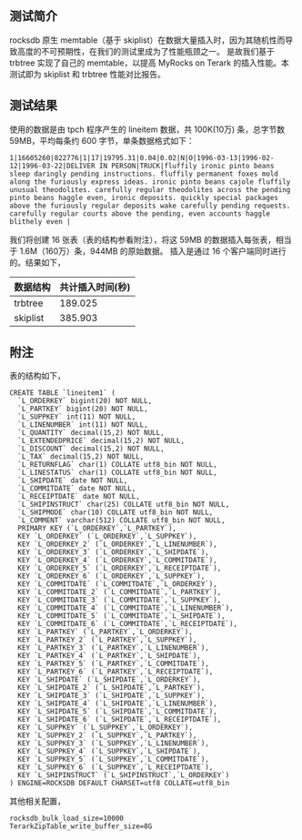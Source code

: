 

## 测试简介

rocksdb 原生 memtable（基于 skiplist）在数据大量插入时，因为其随机性而导致高度的不可预期性，在我们的测试里成为了性能瓶颈之一。
是故我们基于 trbtree 实现了自己的 memtable，以提高 MyRocks on Terark 的插入性能。本测试即为 skiplist 和 trbtree 性能对比报告。

## 测试结果

使用的数据是由 tpch 程序产生的 lineitem 数据，共 100K(10万) 条，总字节数 59MB，平均每条约 600 字节，单条数据格式如下：

```
1|16605260|822776|1|17|19795.31|0.04|0.02|N|O|1996-03-13|1996-02-12|1996-03-22|DELIVER IN PERSON|TRUCK|fluffily ironic pinto beans sleep daringly pending instructions. fluffily permanent foxes mold along the furiously express ideas. ironic pinto beans cajole fluffily unusual theodolites. carefully regular theodolites across the pending pinto beans haggle even, ironic deposits. quickly special packages above the furiously regular deposits wake carefully pending requests. carefully regular courts above the pending, even accounts haggle blithely even |
```

我们将创建 16 张表（表的结构参看附注），将这 59MB 的数据插入每张表，相当于 1.6M（160万）条，944MB 的原始数据。
插入是通过 16 个客户端同时进行的。结果如下，

|  数据结构  | 共计插入时间(秒)|
|-----------|--------------|
|  trbtree  |   189.025    |
|  skiplist |   385.903    |


## 附注

表的结构如下，

```
CREATE TABLE `lineitem1` (
  `L_ORDERKEY` bigint(20) NOT NULL,
  `L_PARTKEY` bigint(20) NOT NULL,
  `L_SUPPKEY` int(11) NOT NULL,
  `L_LINENUMBER` int(11) NOT NULL,
  `L_QUANTITY` decimal(15,2) NOT NULL,
  `L_EXTENDEDPRICE` decimal(15,2) NOT NULL,
  `L_DISCOUNT` decimal(15,2) NOT NULL,
  `L_TAX` decimal(15,2) NOT NULL,
  `L_RETURNFLAG` char(1) COLLATE utf8_bin NOT NULL,
  `L_LINESTATUS` char(1) COLLATE utf8_bin NOT NULL,
  `L_SHIPDATE` date NOT NULL,
  `L_COMMITDATE` date NOT NULL,
  `L_RECEIPTDATE` date NOT NULL,
  `L_SHIPINSTRUCT` char(25) COLLATE utf8_bin NOT NULL,
  `L_SHIPMODE` char(10) COLLATE utf8_bin NOT NULL,
  `L_COMMENT` varchar(512) COLLATE utf8_bin NOT NULL,
  PRIMARY KEY (`L_ORDERKEY`,`L_PARTKEY`),
  KEY `L_ORDERKEY` (`L_ORDERKEY`,`L_SUPPKEY`),
  KEY `L_ORDERKEY_2` (`L_ORDERKEY`,`L_LINENUMBER`),
  KEY `L_ORDERKEY_3` (`L_ORDERKEY`,`L_SHIPDATE`),
  KEY `L_ORDERKEY_4` (`L_ORDERKEY`,`L_COMMITDATE`),
  KEY `L_ORDERKEY_5` (`L_ORDERKEY`,`L_RECEIPTDATE`),
  KEY `L_ORDERKEY_6` (`L_ORDERKEY`,`L_SUPPKEY`),
  KEY `L_COMMITDATE` (`L_COMMITDATE`,`L_ORDERKEY`),
  KEY `L_COMMITDATE_2` (`L_COMMITDATE`,`L_PARTKEY`),
  KEY `L_COMMITDATE_3` (`L_COMMITDATE`,`L_SUPPKEY`),
  KEY `L_COMMITDATE_4` (`L_COMMITDATE`,`L_LINENUMBER`),
  KEY `L_COMMITDATE_5` (`L_COMMITDATE`,`L_SHIPDATE`),
  KEY `L_COMMITDATE_6` (`L_COMMITDATE`,`L_RECEIPTDATE`),
  KEY `L_PARTKEY` (`L_PARTKEY`,`L_ORDERKEY`),
  KEY `L_PARTKEY_2` (`L_PARTKEY`,`L_SUPPKEY`),
  KEY `L_PARTKEY_3` (`L_PARTKEY`,`L_LINENUMBER`),
  KEY `L_PARTKEY_4` (`L_PARTKEY`,`L_SHIPDATE`),
  KEY `L_PARTKEY_5` (`L_PARTKEY`,`L_COMMITDATE`),
  KEY `L_PARTKEY_6` (`L_PARTKEY`,`L_RECEIPTDATE`),
  KEY `L_SHIPDATE` (`L_SHIPDATE`,`L_ORDERKEY`),
  KEY `L_SHIPDATE_2` (`L_SHIPDATE`,`L_PARTKEY`),
  KEY `L_SHIPDATE_3` (`L_SHIPDATE`,`L_SUPPKEY`),
  KEY `L_SHIPDATE_4` (`L_SHIPDATE`,`L_LINENUMBER`),
  KEY `L_SHIPDATE_5` (`L_SHIPDATE`,`L_COMMITDATE`),
  KEY `L_SHIPDATE_6` (`L_SHIPDATE`,`L_RECEIPTDATE`),
  KEY `L_SUPPKEY` (`L_SUPPKEY`,`L_ORDERKEY`),
  KEY `L_SUPPKEY_2` (`L_SUPPKEY`,`L_PARTKEY`),
  KEY `L_SUPPKEY_3` (`L_SUPPKEY`,`L_LINENUMBER`),
  KEY `L_SUPPKEY_4` (`L_SUPPKEY`,`L_SHIPDATE`),
  KEY `L_SUPPKEY_5` (`L_SUPPKEY`,`L_COMMITDATE`),
  KEY `L_SUPPKEY_6` (`L_SUPPKEY`,`L_RECEIPTDATE`),
  KEY `L_SHIPINSTRUCT` (`L_SHIPINSTRUCT`,`L_ORDERKEY`)
) ENGINE=ROCKSDB DEFAULT CHARSET=utf8 COLLATE=utf8_bin
```

其他相关配置，

```
rocksdb_bulk_load_size=10000
TerarkZipTable_write_buffer_size=8G

```

